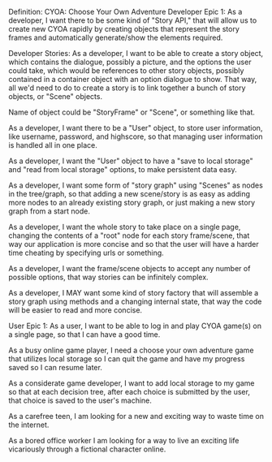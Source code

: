 Definition: CYOA: Choose Your Own Adventure
Developer Epic 1: As a developer, I want there to be some kind of "Story API," that will allow us to create new CYOA rapidly by creating objects
that represent the story frames and automatically generate/show the elements required.

Developer Stories:
As a developer, I want to be able to create a story object, which contains the dialogue, possibly a picture, and the options the user could take, which would be references to other story objects, possibly contained in a container object with an option dialogue to show. That way, all we'd need to do to create a story is to link together a bunch of story objects, or "Scene" objects.

Name of object could be "StoryFrame" or "Scene", or something like that.

As a developer, I want there to be a "User" object, to store user information, like username, password, and highscore, so that managing user information is handled all in one place.

As a developer, I want the "User" object to have a "save to local storage" and "read from local storage" options, to make persistent data easy.

As a developer, I want some form of "story graph" using "Scenes" as nodes in the tree/graph, so that adding a new scene/story is as easy as adding more nodes to an already existing story graph, or just making a new story graph from a start node.

As a developer, I want the whole story to take place on a single page, changing the contents of a "root" node for each story frame/scene, that way our application is more concise and so that the user will have a harder time cheating by specifying urls or something.

As a developer, I want the frame/scene objects to accept any number of possible options, that way stories can be infinitely complex.

As a developer, I MAY want some kind of story factory that will assemble a story graph using methods and a changing internal state, that way the code will be easier to read and more concise.

User Epic 1: As a user, I want to be able to log in and play CYOA game(s) on a single page, so that I can have a good time.

As a busy online game player, I need a choose your own adventure game that utilizes local storage so I can quit the game and have my progress saved so I can resume later.

As a considerate game developer, I want to add local storage to my game so that at each decision tree, after each choice is submitted by the user, that choice is saved to the user's machine.

As a carefree teen, I am looking for a new and exciting way to waste time on the internet.

As a bored office worker I am looking for a way to live an exciting life vicariously through a fictional character online. 




